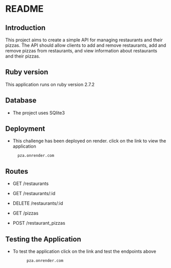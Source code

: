 # README

## Introduction
This project aims to create a simple API for managing restaurants and their pizzas. The API should allow clients to add and remove restaurants, add and remove pizzas from restaurants, and view information about restaurants and their pizzas.


## Ruby version
This application runs on ruby version 2.7.2

## Database
- The project uses SQlite3

## Deployment
- This challenge has been deployed on render. click on the link to view the application

        pza.onrender.com

## Routes
- GET /restaurants

- GET /restaurants/:id

- DELETE /restaurants/:id

- GET /pizzas

- POST /restaurant_pizzas

## Testing the Application
- To test the application click on the link and test the endpoints above

            pza.onrender.com


